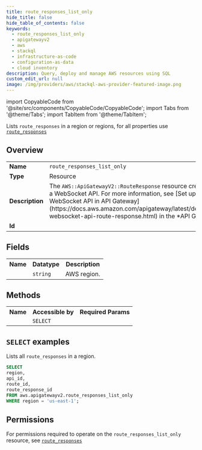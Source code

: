 ```yaml
---
title: route_responses_list_only
hide_title: false
hide_table_of_contents: false
keywords:
  - route_responses_list_only
  - apigatewayv2
  - aws
  - stackql
  - infrastructure-as-code
  - configuration-as-data
  - cloud inventory
description: Query, deploy and manage AWS resources using SQL
custom_edit_url: null
image: /img/providers/aws/stackql-aws-provider-featured-image.png
---
```


import CopyableCode from '@site/src/components/CopyableCode/CopyableCode';
import Tabs from '@theme/Tabs';
import TabItem from '@theme/TabItem';

Lists <code>route_responses</code> in a region or regions, for all properties use <a href="/providers/aws/serviceName/route_responses/"><code>route_responses</code></a>

## Overview
<table><tbody>
<tr><td><b>Name</b></td><td><code>route_responses_list_only</code></td></tr>
<tr><td><b>Type</b></td><td>Resource</td></tr>
<tr><td><b>Description</b></td><td>The <code>AWS::ApiGatewayV2::RouteResponse</code> resource creates a route response for a WebSocket API. For more information, see &#91;Set up Route Responses for a WebSocket API in API Gateway&#93;(https://docs.aws.amazon.com/apigateway/latest/developerguide/apigateway-websocket-api-route-response.html) in the *API Gateway Developer Guide*.</td></tr>
<tr><td><b>Id</b></td><td><CopyableCode code="aws.apigatewayv2.route_responses_list_only" /></td></tr>
</tbody></table>

## Fields
<table><tbody><tr><th>Name</th><th>Datatype</th><th>Description</th></tr><tr><td><CopyableCode code="region" /></td><td><code>string</code></td><td>AWS region.</td></tr>
</tbody></table>

## Methods

<table><tbody>
  <tr>
    <th>Name</th>
    <th>Accessible by</th>
    <th>Required Params</th>
  </tr>
  <tr>
    <td><CopyableCode code="list_resources" /></td>
    <td><code>SELECT</code></td>
    <td><CopyableCode code="region" /></td>
  </tr>
</tbody></table>

## `SELECT` examples
Lists all <code>route_responses</code> in a region.
```sql
SELECT
region,
api_id,
route_id,
route_response_id
FROM aws.apigatewayv2.route_responses_list_only
WHERE region = 'us-east-1';
```


## Permissions

For permissions required to operate on the <code>route_responses_list_only</code> resource, see <a href="/providers/aws/apigatewayv2/route_responses/#permissions"><code>route_responses</code></a>

